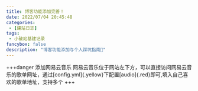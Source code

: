 ```yaml
---
title: 博客功能添加完善！
date: 2022/07/04 20:45:48
categories:
 - [建站日志]
tags:
 - 小破站基建记录
fancybox: false
description: "博客功能添加与个人踩坑指南💪"
---
```


+++danger 添加网易云音乐
网易云音乐位于网站左下方，可以直接访问网易云音乐的歌单网址，通过[config.yml]{.yellow}下配置[audio]{.red}即可,填入自己喜欢的歌单地址，支持多个
+++
